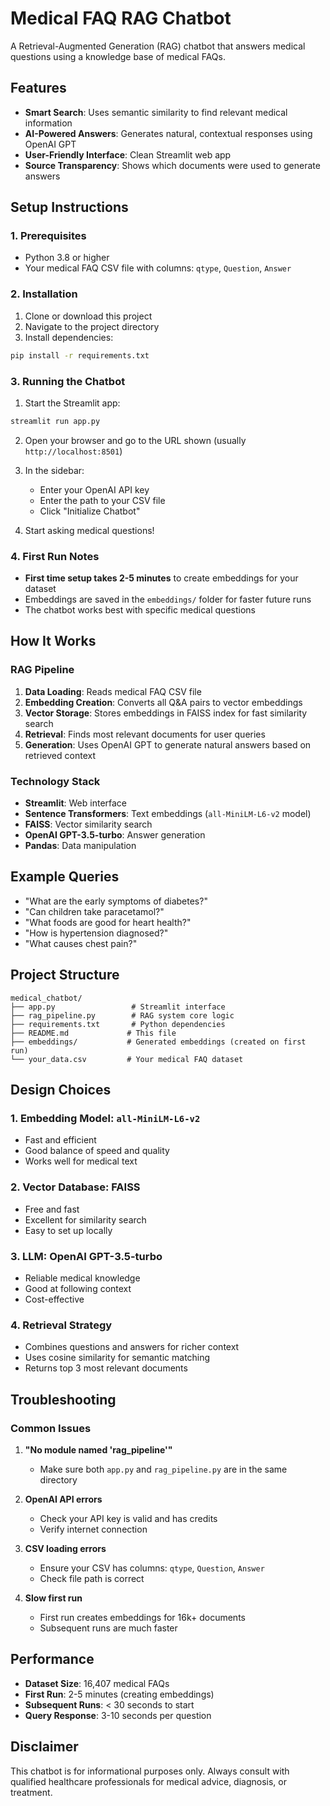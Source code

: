 # Medical FAQ RAG Chatbot

A Retrieval-Augmented Generation (RAG) chatbot that answers medical questions using a knowledge base of medical FAQs.

## Features

- **Smart Search**: Uses semantic similarity to find relevant medical information
- **AI-Powered Answers**: Generates natural, contextual responses using OpenAI GPT
- **User-Friendly Interface**: Clean Streamlit web app
- **Source Transparency**: Shows which documents were used to generate answers

## Setup Instructions

### 1. Prerequisites

- Python 3.8 or higher
- Your medical FAQ CSV file with columns: `qtype`, `Question`, `Answer`

### 2. Installation

1. Clone or download this project
2. Navigate to the project directory
3. Install dependencies:

```bash
pip install -r requirements.txt
```

### 3. Running the Chatbot

1. Start the Streamlit app:

```bash
streamlit run app.py
```

2. Open your browser and go to the URL shown (usually `http://localhost:8501`)

3. In the sidebar:
   - Enter your OpenAI API key
   - Enter the path to your CSV file
   - Click "Initialize Chatbot"

4. Start asking medical questions!

### 4. First Run Notes

- **First time setup takes 2-5 minutes** to create embeddings for your dataset
- Embeddings are saved in the `embeddings/` folder for faster future runs
- The chatbot works best with specific medical questions

## How It Works

### RAG Pipeline

1. **Data Loading**: Reads medical FAQ CSV file
2. **Embedding Creation**: Converts all Q&A pairs to vector embeddings
3. **Vector Storage**: Stores embeddings in FAISS index for fast similarity search
4. **Retrieval**: Finds most relevant documents for user queries
5. **Generation**: Uses OpenAI GPT to generate natural answers based on retrieved context

### Technology Stack

- **Streamlit**: Web interface
- **Sentence Transformers**: Text embeddings (`all-MiniLM-L6-v2` model)
- **FAISS**: Vector similarity search
- **OpenAI GPT-3.5-turbo**: Answer generation
- **Pandas**: Data manipulation

## Example Queries

- "What are the early symptoms of diabetes?"
- "Can children take paracetamol?"
- "What foods are good for heart health?"
- "How is hypertension diagnosed?"
- "What causes chest pain?"

## Project Structure

```
medical_chatbot/
├── app.py                 # Streamlit interface
├── rag_pipeline.py        # RAG system core logic
├── requirements.txt       # Python dependencies
├── README.md             # This file
├── embeddings/           # Generated embeddings (created on first run)
└── your_data.csv         # Your medical FAQ dataset
```

## Design Choices

### 1. **Embedding Model**: `all-MiniLM-L6-v2`
- Fast and efficient
- Good balance of speed and quality
- Works well for medical text

### 2. **Vector Database**: FAISS
- Free and fast
- Excellent for similarity search
- Easy to set up locally

### 3. **LLM**: OpenAI GPT-3.5-turbo
- Reliable medical knowledge
- Good at following context
- Cost-effective

### 4. **Retrieval Strategy**
- Combines questions and answers for richer context
- Uses cosine similarity for semantic matching
- Returns top 3 most relevant documents

## Troubleshooting

### Common Issues

1. **"No module named 'rag_pipeline'"**
   - Make sure both `app.py` and `rag_pipeline.py` are in the same directory

2. **OpenAI API errors**
   - Check your API key is valid and has credits
   - Verify internet connection

3. **CSV loading errors**
   - Ensure your CSV has columns: `qtype`, `Question`, `Answer`
   - Check file path is correct

4. **Slow first run**
   - First run creates embeddings for 16k+ documents
   - Subsequent runs are much faster

## Performance

- **Dataset Size**: 16,407 medical FAQs
- **First Run**: 2-5 minutes (creating embeddings)
- **Subsequent Runs**: < 30 seconds to start
- **Query Response**: 3-10 seconds per question

## Disclaimer

This chatbot is for informational purposes only. Always consult with qualified healthcare professionals for medical advice, diagnosis, or treatment.
